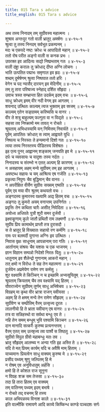 ```yaml
---
title: 015 Tara s advice
title_english: 015 Tara s advice

---
```

<div class="audioEmbed"  caption="श्रीराम-हरिसीताराममूर्ति-घनपाठिभ्यां वचनम्" src="https://archive.org/download/Ramayana-recitation-Sriram-harisItArAmamUrti-Ghanapaati-v2/Kanda_4/Kanda_4_KSK-015-Tharo_Upadeshaha.mp3"></div>

अथ तस्य निनादम् तम् सुग्रीवस्य महात्मनः ।  
शुश्राव अन्तःपुर गतो वाली भ्रातुर् अमर्षणः ॥ ४-१५-१  
श्रुत्वा तु तस्य निनदम् सर्वभूत प्रकम्पनम् ।  
मदः च एकपदे नष्टः क्रोधः च आपादितो महान् ॥ ४-१५-२  
ततो रोष परीत अङ्गो वाली स कनक प्रभः ।  
उपरक्त इव आदित्यः सद्यो निष्प्रभताम् गतः ॥ ४-१५-३  
वाली दंष्ट्रा करालः तु क्रोधाद् दीप्त अग्नि लोचनः ।  
भाति उत्पतित पद्माभः समृणाल इव ह्रदः ॥ ४-१५-४  
शब्दम् दुर्मर्षणम् श्रुत्वा निष्पपात ततो हरिः ।  
वेगेन च पद न्यासैर् दारयन् इव मेदिनीम् ॥ ४-१५-५  
तम् तु तारा परिष्वज्य स्नेहाद् दर्शित सौहृदा ।  
उवाच त्रस्त सम्भ्रान्ता हित उदर्कम् इदम् वचः ॥ ४-१५-६  
साधु क्रोधम् इमम् वीर नदी वेगम् इव आगतम् ।  
शयनाद् उत्थितः काल्यम् त्यज भुक्ताम् इव स्रजम् ॥ ४-१५-७  
काल्यम् एतेन सङ्ग्रामम् करिष्यसि च वानर ।  
वीर ते शत्रु बाहुल्यम् फल्गुता वा न विद्यते ॥ ४-१५-८  
सहसा तव निष्क्रामो मम तावत् न रोचते ।  
श्रूयताम् अभिधास्यामि यन् निमित्तम् निवार्यते ॥ ४-१५-९  
पूर्वम् आपतितः क्रोधात् स त्वाम् आह्वयते युधि ।  
निष्पत्य च निरस्तः ते हन्यमानो दिशो गतः ॥ ४-१५-१०  
त्वया तस्य निरस्तस्य पीडितस्य विशेषतः ।  
इह एत्य पुनर् आह्वानम् शङ्काम् जनयति इव मे ॥ ४-१५-११  
दर्पः च व्यवसायः च यादृशः तस्य नर्दतः ।  
निनादस्य च संरम्भो न एतत् अल्पम् हि कारणम् ॥ ४-१५-१२  
न असहायम् अहम् मन्ये सुग्रीवम् तम् इह आगतम् ।  
अवष्टब्ध सहायः च यम् आश्रित्य एष गर्जति ॥ ४-१५-१३  
प्रकृत्या निपुणः चैव बुद्धिमान् चैव वानरः ।  
न अपरीक्षित वीर्येण सुग्रीवः सख्यम् एष्यति ॥ ४-१५-१४  
पूर्वम् एव मया वीर श्रुतम् कथयतो वचः ।  
अङ्गदस्य कुमारस्य वक्ष्यामि अद्य हितम् वचः ॥ ४-१५-१५  
अङ्गदः तु कुमरो अयम् वनान्तम् उपनिर्गतः ।  
प्रवृत्तिः तेन कथिता चारैः असीत् निवेदिता ॥ ४-१५-१६  
अयोध्य अधिपतेः पुत्रौ शूरौ समर दुर्जयौ ।  
इक्ष्वाकूणाम् कुले जातौ प्रथितौ राम लक्ष्मणौ ॥ ४-१५-१७  
सुग्रीव प्रिय कामार्थम् प्राप्तौ तत्र दुरासदौ ।  
स ते भ्रातुर् हि विख्यातः सहायो रण कर्मणि ॥ ४-१५-१८  
रामः पर बलमर्दी युगान्त अग्निः इव उत्थितः ।  
निवास वृक्षः साधूनाम् आपन्नानाम् परा गतिः । ४-१५-१९  
आर्तानाम् संश्रयः चैव यशसः च एक भाजनम् ।  
ज्ञान विज्ञान सम्पन्नो निदेशो निरतः पितुः ॥ ४-१५-२०  
धातूनाम् इव शैलेन्द्रो गुणानाम् आकरो महान् ।  
तत् क्षमो न विरोधः ते सह तेन महात्मना ॥ ४-१५-२१  
दुर्जयेन अप्रमेयेण रामेण रण कर्मसु ।  
शूर वक्ष्यामि ते किञ्चिन् न च इच्छामि अभ्यसूयितुम् ॥ ४-१५-२२  
श्रूयताम् क्रियताम् चैव तव वक्ष्यामि यद् हितम् ।  
यौवराज्येन सुग्रीवम् तूर्णम् साधु अभिषेचय ॥ ४-१५-२३  
विग्रहम् मा कृथा वीर भ्रात्रा राजन् यवीयसा ।  
अहम् हि ते क्षमम् मन्ये तेन रामेण सौहृदम् ॥ ४-१५-२४  
सुग्रीवेण च सम्प्रीतिम् वैरम् उत्सृज्य दूरतः ।  
लालनीयो हि ते भ्राता यवीयान् एष वानरः ॥ ४-१५-२५  
तत्र वा सन्निहस्थो वा सर्वथा बन्धुः एव ते ।  
नहि तेन समम् बन्धुम् भुवि पश्यामि किञ्चन ॥ ४-१५-२६  
दान मानादि सत्कर्रैः कुरुष्व प्रत्यनन्तरम् ।  
वैरम् एतत् सम् उत्स्रृज्य तव पार्श्वे स तिष्ठतु ॥ ४-१५-२७  
सुग्रीवो विपुल ग्रीवो महाबन्धुः मतः तव ।  
भ्रातृ सौहृदम् आलम्ब्य न अन्या गति इह अस्ति ते ॥ ४-१५-२८  
यदि ते मत् प्रियम् कार्यम् यदि च अवैषि माम् हिताम् ।  
याच्यमानः प्रियत्वेन साधु वाक्यम् कुरुष्व मे ॥ ४-१५-२९  
प्रसीद पथ्यम् श्रुणु जल्पितम् हि मे  
न रोषम् एव अनुविधातुम् अर्हसि ।  
क्षमो हि ते कोशल राज सूनुना  
न विग्रहः शक्र सम तेजसा ॥ ४-१५-३०  
तदा हि तारा हितम् एव वाक्यम्  
तम् वालिनम् पथ्यम् इदम् बभाषे ।  
न रोचते तद् वचनम् हि तस्य  
काल अभिपन्नस्य विनाश काले ॥ ४-१५-३१  
इति वाल्मीकि रामायणे आदि काव्ये किष्किन्ध काण्डे पञ्चदशः सर्गः